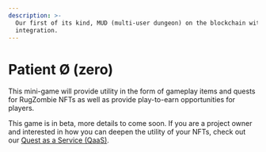 ```yaml
---
description: >-
  Our first of its kind, MUD (multi-user dungeon) on the blockchain with NFT
  integration.
---
```


# Patient Ø (zero)

This mini-game will provide utility in the form of gameplay items and quests for RugZombie NFTs as well as provide play-to-earn opportunities for players.&#x20;

This game is in beta, more details to come soon. If you are a project owner and interested in how you can deepen the utility of your NFTs, check out our [Quest as a Service (QaaS)](quest-as-a-service-qaas.md).

